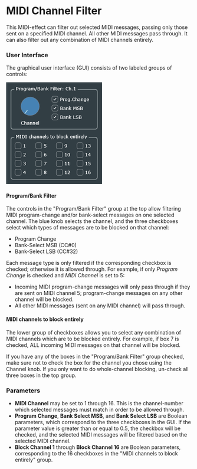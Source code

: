 # MIDI Channel Filter
This MIDI-effect can filter out selected MIDI messages, passing only those sent on a specified MIDI channel. All other MIDI messages pass through. It can also filter out any combination of MIDI channels entirely.

### User Interface

The graphical user interface (GUI) consists of two labeled groups of controls:

![screenshot](MIDI-Channel-Filter.png)

#### Program/Bank Filter

The controls in the "Program/Bank Filter" group at the top allow filtering MIDI program-change and/or bank-select messages on one selected channel. The blue knob selects the channel, and the three checkboxes select which types of messages are to be blocked on that channel:

- Program Change
- Bank-Select MSB (CC#0)
- Bank-Select LSB (CC#32)

Each message type is only filtered if the corresponding checkbox is checked; otherwise it is allowed through. For example, if only *Program Change* is checked and *MIDI Channel* is set to 5:

- Incoming MIDI program-change messages will only pass through if they are sent on MIDI channel 5; program-change messages on any other channel will be blocked.
- All other MIDI messages (sent on any MIDI channel) will pass through.

#### MIDI channels to block entirely

The lower group of checkboxes allows you to select any combination of MIDI channels which are to be blocked entirely. For example, if box 7 is checked, ALL incoming MIDI messages on that channel will be blocked.

If you have any of the boxes in the "Program/Bank Filter" group checked, make sure not to check the box for the channel you chose using the Channel knob. If you only want to do whole-channel blocking, un-check all three boxes in the top group.

### Parameters

- **MIDI Channel** may be set to 1 through 16. This is the channel-number which selected messages must match in order to be allowed through.
- **Program Change**, **Bank Select MSB**, and **Bank Select LSB** are Boolean parameters, which correspond to the three checkboxes in the GUI. If the parameter value is greater than or equal to 0.5, the checkbox will be checked, and the selected MIDI messages will be filtered based on the selected MIDI channel.
- **Block Channel 1** through **Block Channel 16** are Boolean parameters, corresponding to the 16 checkboxes in the "MIDI channels to block entirely" group.


